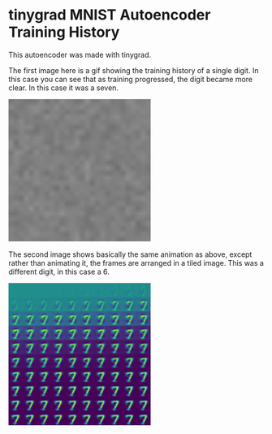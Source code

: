 # tinygrad MNIST Autoencoder Training History

This autoencoder was made with tinygrad.

The first image here is a gif showing the training history of a single digit. In this case you can see that as training progressed, the digit became more clear. In this case it was a seven.

<img src="https://github.com/Kinvert/Machine-Learning/blob/master/Autoencoders/MNIST-Visualizations/03-tinygrad-Training-History/single_digit.gif" width="280" height="280"/>

The second image shows basically the same animation as above, except rather than animating it, the frames are arranged in a tiled image. This was a different digit, in this case a 6.

<img src="https://github.com/Kinvert/Machine-Learning/blob/master/Autoencoders/MNIST-Visualizations/03-tinygrad-Training-History/train_history.png" width="280" height="280"/>

